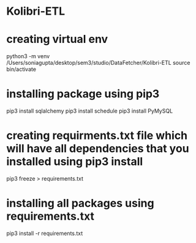 # Kolibri-ETL

# creating virtual env
python3 -m venv /Users/soniagupta/desktop/sem3/studio/DataFetcher/Kolibri-ETL
source bin/activate

# installing package using pip3 
pip3 install sqlalchemy
pip3 install schedule
pip3 install PyMySQL

# creating requirments.txt file which will have all dependencies that you installed using pip3 install
pip3 freeze > requirements.txt

# installing all packages using requirements.txt
pip3 install -r requirements.txt
